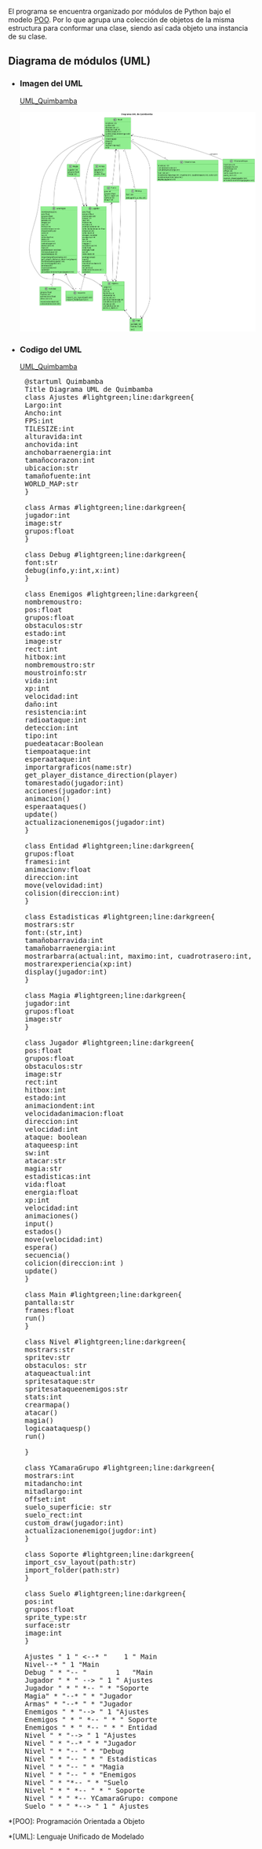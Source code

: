 <p class=text-align-justify> El programa se encuentra organizado por módulos de Python bajo el modelo <u>POO</u>. Por lo que agrupa una colección de objetos de la misma estructura para conformar una clase, siendo así cada objeto una instancia de su clase. </p>

## Diagrama de módulos (UML)
* ### **Imagen del UML**
    
    [UML_Quimbamba](https://github.com/HamedPro3D/Quimbamba/blob/2908d8725c81ee489447c97c70311d9617feacd4/UML/UML__Quimbamba-Actualizado.png)

    ![UML_Quimbamba](UML__Quimbamba-Actualizado.png)

* ### <b> Codigo del UML </b>
    
    [UML_Quimbamba](https://github.com/HamedPro3D/Quimbamba/blob/2d8ebe6767adf98cd243e40e00320922bc6078ff/UML/diagrama_UML.puml)
    
<pre>
    @startuml Quimbamba
    Title Diagrama UML de Quimbamba
    class Ajustes #lightgreen;line:darkgreen{
    Largo:int
    Ancho:int
    FPS:int
    TILESIZE:int
    alturavida:int
    anchovida:int
    anchobarraenergia:int
    tamañocorazon:int
    ubicacion:str
    tamañofuente:int
    WORLD_MAP:str
    }
    
    class Armas #lightgreen;line:darkgreen{
    jugador:int
    image:str
    grupos:float
    }
    
    class Debug #lightgreen;line:darkgreen{
    font:str
    debug(info,y:int,x:int)
    }
    
    class Enemigos #lightgreen;line:darkgreen{
    nombremoustro:
    pos:float
    grupos:float
    obstaculos:str
    estado:int
    image:str
    rect:int
    hitbox:int
    nombremoustro:str
    moustroinfo:str
    vida:int
    xp:int
    velocidad:int
    daño:int
    resistencia:int
    radioataque:int
    deteccion:int
    tipo:int
    puedeatacar:Boolean
    tiempoataque:int
    esperaataque:int
    importargraficos(name:str)
    get_player_distance_direction(player)
    tomarestado(jugador:int)
    acciones(jugador:int)
    animacion()
    esperaataques()
    update()
    actualizacionenemigos(jugador:int)
    }
    
    class Entidad #lightgreen;line:darkgreen{
    grupos:float
    framesi:int
    animacionv:float
    direccion:int
    move(velovidad:int)
    colision(direccion:int)
    }
    
    class Estadisticas #lightgreen;line:darkgreen{
    mostrars:str
    font:(str,int)
    tamañobarravida:int
    tamañobarraenergia:int
    mostrarbarra(actual:int, maximo:int, cuadrotrasero:int, color:str)
    mostrarexperiencia(xp:int)
    display(jugador:int)
    }
    
    class Magia #lightgreen;line:darkgreen{
    jugador:int
    grupos:float
    image:str
    }
    
    class Jugador #lightgreen;line:darkgreen{
    pos:float
    grupos:float
    obstaculos:str
    image:str
    rect:int
    hitbox:int
    estado:int
    animaciondent:int
    velocidadanimacion:float
    direccion:int
    velocidad:int
    ataque: boolean
    ataqueesp:int
    sw:int
    atacar:str
    magia:str
    estadisticas:int
    vida:float
    energia:float
    xp:int
    velocidad:int
    animaciones()
    input()
    estados()
    move(velocidad:int)
    espera()
    secuencia()
    colicion(direccion:int )
    update()
    }
            
    class Main #lightgreen;line:darkgreen{
    pantalla:str
    frames:float
    run()
    }
    
    class Nivel #lightgreen;line:darkgreen{
    mostrars:str
    spritev:str
    obstaculos: str
    ataqueactual:int
    spritesataque:str
    spritesataqueenemigos:str
    stats:int
    crearmapa()
    atacar()
    magia()
    logicaataquesp()
    run()
    
    }
    
    class YCamaraGrupo #lightgreen;line:darkgreen{
    mostrars:int
    mitadancho:int
    mitadlargo:int
    offset:int
    suelo_superficie: str
    suelo_rect:int
    custom_draw(jugador:int)
    actualizacionenemigo(jugdor:int)
    }
    
    class Soporte #lightgreen;line:darkgreen{
    import_csv_layout(path:str)
    import_folder(path:str)
    }
    
    class Suelo #lightgreen;line:darkgreen{
    pos:int
    grupos:float
    sprite_type:str
    surface:str
    image:int
    }
    
    Ajustes " 1 " <--* "    1 " Main
    Nivel--* " 1 "Main
    Debug " * "-- "       1   "Main
    Jugador " * " --> " 1 " Ajustes
    Jugador " * " *-- " * "Soporte
    Magia" * "--* " * "Jugador
    Armas" * "--* " * "Jugador
    Enemigos " * "--> " 1 "Ajustes
    Enemigos " * " *-- " * " Soporte
    Enemigos " * " *-- " * " Entidad
    Nivel " * "--> " 1 "Ajustes
    Nivel " * "--* " * "Jugador
    Nivel " * "-- " * "Debug
    Nivel " * "-- " * " Estadisticas
    Nivel " * "-- " * "Magia
    Nivel " * "-- " * "Enemigos
    Nivel " * "*-- " * "Suelo
    Nivel " * " *-- " * " Soporte
    Nivel " * " *-- YCamaraGrupo: compone
    Suelo " * " *--> " 1 " Ajustes
</code></pre>

*[POO]: Programación Orientada a Objeto

*[UML]: Lenguaje Unificado de Modelado